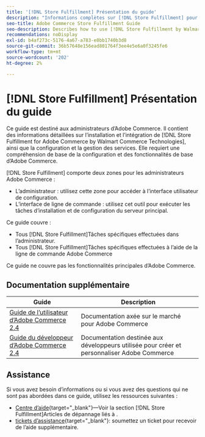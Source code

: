 ```yaml
---
title: '[!DNL Store Fulfillment] Présentation du guide'
description: "Informations complètes sur [!DNL Store Fulfillment] pour les administrateurs Adobe Commerce, y compris l’installation et l’intégration."
seo-title: Adobe Commerce Store Fulfillment Guide
seo-description: Describes how to use [!DNL Store Fulfillment by Walmart Commerce Technologies] services with Adobe Commerce.
recommendations: noDisplay
exl-id: b4af273c-5176-4a67-a783-e0bb1740b3d8
source-git-commit: 36b57648e156ead801764f3ee4e5e6a0f3245fe6
workflow-type: tm+mt
source-wordcount: '202'
ht-degree: 2%

---
```


# [!DNL Store Fulfillment] Présentation du guide

Ce guide est destiné aux administrateurs d’Adobe Commerce. Il contient des informations détaillées sur l’installation et l’intégration de [!DNL Store Fulfillment for Adobe Commerce by Walmart Commerce Technologies], ainsi que la configuration et la gestion des services. Elle requiert une compréhension de base de la configuration et des fonctionnalités de base d’Adobe Commerce.

[!DNL Store Fulfillment] comporte deux zones pour les administrateurs Adobe Commerce :

* L’administrateur : utilisez cette zone pour accéder à l’interface utilisateur de configuration.
* L’interface de ligne de commande : utilisez cet outil pour exécuter les tâches d’installation et de configuration du serveur principal.

Ce guide couvre :

* Tous [!DNL Store Fulfillment]Tâches spécifiques effectuées dans l’administrateur.
* Tous [!DNL Store Fulfillment]Tâches spécifiques effectuées à l’aide de la ligne de commande Adobe Commerce

Ce guide ne couvre pas les fonctionnalités principales d’Adobe Commerce.

## Documentation supplémentaire

| Guide  | Description |
|-----------------------------------------------------------------------|----------------------------------------------------------------------------|
| [Guide de l’utilisateur d’Adobe Commerce 2.4](https://docs.magento.com/user-guide/) | Documentation axée sur le marché pour Adobe Commerce |
| [Guide du développeur d’Adobe Commerce 2.4](https://devdocs.magento.com/) | Documentation destinée aux développeurs utilisée pour créer et personnaliser Adobe Commerce |

## Assistance

Si vous avez besoin d’informations ou si vous avez des questions qui ne sont pas abordées dans ce guide, utilisez les ressources suivantes :

* [Centre d’aide](https://experienceleague.adobe.com/docs/commerce-knowledge-base/kb/help-center-guide/magento-help-center-user-guide.html#submit-ticket){target="_blank"}—Voir la section [!DNL Store Fulfillment]Articles de dépannage liés à .
* [tickets d’assistance](https://experienceleague.adobe.com/docs/commerce-knowledge-base/kb/help-center-guide/magento-help-center-user-guide.html#submit-ticket){target="_blank"}: soumettez un ticket pour recevoir de l’aide supplémentaire.
